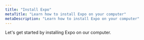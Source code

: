 ```yaml
---
title: "Install Expo"
metaTitle: "Learn how to install Expo on your computer"
metaDescription: "Learn how to install Expo on your computer"
---
```


Let's get started by installing Expo on our computer.